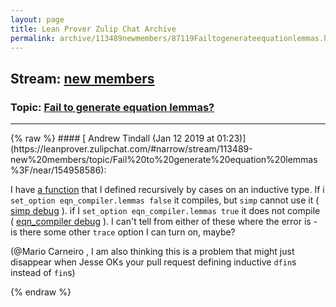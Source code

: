 ```yaml
---
layout: page
title: Lean Prover Zulip Chat Archive 
permalink: archive/113489newmembers/87119Failtogenerateequationlemmas.html
---
```


## Stream: [new members](https://leanprover-community.github.io/archive/113489newmembers/index.html)
### Topic: [Fail to generate equation lemmas?](https://leanprover-community.github.io/archive/113489newmembers/87119Failtogenerateequationlemmas.html)

---

<base href="https://leanprover.zulipchat.com">
{% raw %}
#### [ Andrew Tindall (Jan 12 2019 at 01:23)](https://leanprover.zulipchat.com/#narrow/stream/113489-new%20members/topic/Fail%20to%20generate%20equation%20lemmas%3F/near/154958586):
<p>I have <a href="https://github.com/flypitch/flypitch/blob/f73127c3ad36e6c2f074a26518dc333f07c1ab85/src/fol.lean#L2071-L2077" target="_blank" title="https://github.com/flypitch/flypitch/blob/f73127c3ad36e6c2f074a26518dc333f07c1ab85/src/fol.lean#L2071-L2077">a function</a> that I defined recursively by cases on an inductive type. If i <code>set_option eqn_compiler.lemmas false</code> it compiles, but <code>simp</code> cannot use it ( <a href="https://pastebin.com/Hv6Q2TGW" target="_blank" title="https://pastebin.com/Hv6Q2TGW">simp debug</a> ). if I <code>set_option eqn_compiler.lemmas true</code> it does not compile ( <a href="https://pastebin.com/fMhF8scv" target="_blank" title="https://pastebin.com/fMhF8scv">eqn_compiler debug</a> ). I can't tell from either of these where the error is - is there some other <code>trace</code> option I can turn on, maybe? </p>
<p>(<span class="user-mention" data-user-id="110049">@Mario Carneiro</span> , I am also thinking this is a problem that might just disappear when Jesse OKs your pull request defining inductive <code>dfin</code>s instead of <code>fin</code>s)</p>


{% endraw %}
